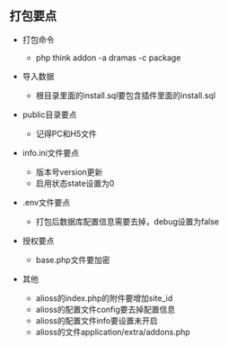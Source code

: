 ## 打包要点

* 打包命令
    * php think addon -a dramas -c package

* 导入数据
    * 根目录里面的install.sql要包含插件里面的install.sql

* public目录要点
    * 记得PC和H5文件

* info.ini文件要点
    * 版本号version更新
    * 启用状态state设置为0

* .env文件要点
    * 打包后数据库配置信息需要去掉，debug设置为false

* 授权要点
    * base.php文件要加密

* 其他
  * alioss的index.php的附件要增加site_id
  * alioss的配置文件config要去掉配置信息
  * alioss的配置文件info要设置未开启
  * alioss的文件application/extra/addons.php
  
